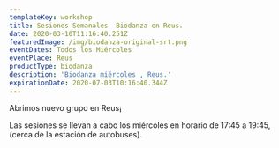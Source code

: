 ```yaml
---
templateKey: workshop
title: Sesiones Semanales  Biodanza en Reus.
date: 2020-03-10T11:16:40.251Z
featuredImage: /img/biodanza-original-srt.png
eventDates: Todos los Miércoles
eventPlace: Reus
productType: biodanza
description: 'Biodanza miércoles , Reus.'
expirationDate: 2020-07-03T10:16:40.344Z
---
```

Abrimos nuevo grupo en Reus¡

Las sesiones se llevan a cabo los miércoles en horario de 17:45 a 19:45,  (cerca de la estación de autobuses).
